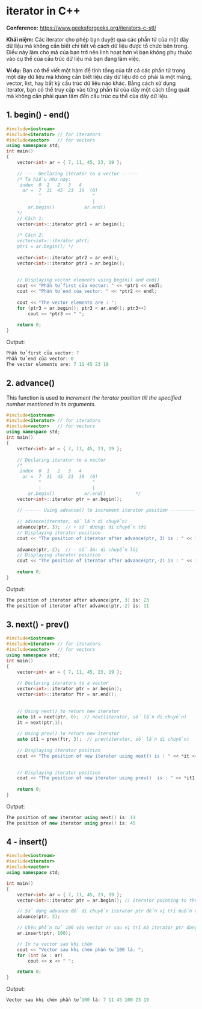 # iterator in C++

**Conference:** https://www.geeksforgeeks.org/iterators-c-stl/

**Khái niệm:**
Các iterator cho phép bạn duyệt qua các phần tử của một dãy dữ liệu mà không cần biết chi tiết về cách dữ liệu được tổ chức bên trong. Điều này làm cho mã của bạn trở nên linh hoạt hơn vì bạn không phụ thuộc vào cụ thể của cấu trúc dữ liệu mà bạn đang làm việc.

**Ví dụ:** Bạn có thể viết một hàm để tính tổng của tất cả các phần tử trong một dãy dữ liệu mà không cần biết liệu dãy dữ liệu đó có phải là một mảng, vector, list, hay bất kỳ cấu trúc dữ liệu nào khác. Bằng cách sử dụng iterator, bạn có thể truy cập vào từng phần tử của dãy một cách tổng quát mà không cần phải quan tâm đến cấu trúc cụ thể của dãy dữ liệu.

## 1. begin() - end()
~~~cpp
#include<iostream> 
#include<iterator> // for iterators 
#include<vector>   // for vectors 
using namespace std; 
int main() 
{ 
    vector<int> ar = { 7, 11, 45, 23, 19 };
      
    // ---- Declaring iterator to a vector ------
    /* Ta hiểu như này:
     index  0  1   2   3   4 
      ar =  7  11  45  23  19  (0)
            ^                   ^
            |                   |
        ar.begin()           ar.end()
    */
    // Cách 1:
    vector<int>::iterator ptr1 = ar.begin();
    
    /* Cách 2:
    vector<int>::iterator ptr1;
    ptr1 = ar.begin(); */
      
    vector<int>::iterator ptr2 = ar.end(); 
    vector<int>::iterator ptr3 = ar.begin(); 
      
      
    // Displaying vector elements using begin() and end() 
    cout << "Phần tử first của vector: " << *ptr1 << endl;
    cout << "Phần tử end của vector: " << *ptr2 << endl; 
    
    cout << "The vector elements are : "; 
    for (ptr3 = ar.begin(); ptr3 < ar.end(); ptr3++) 
        cout << *ptr3 << " "; 
      
    return 0;     
} 
~~~
Output:
~~~cpp
Phần tử first của vector: 7
Phần tử end của vector: 0
The vector elements are: 7 11 45 23 19
~~~

## 2.  advance()
This function is used to *increment the iterator position till the specified number mentioned in its arguments*.
~~~cpp
#include<iostream> 
#include<iterator> // for iterators 
#include<vector>   // for vectors 
using namespace std; 
int main() 
{ 
    vector<int> ar = { 7, 11, 45, 23, 19 }; 
      
    // Declaring iterator to a vector
    /*
     index  0  1   2   3   4 
      ar =  7  11  45  23  19  (0)
            ^                   ^
            |                   |
        ar.begin()           ar.end()           */
    vector<int>::iterator ptr = ar.begin(); 
      
    // ------ Using advance() to increment iterator position ---------
    
    // advance(iterator, số lần di chuyển)
    advance(ptr, 3);  // + số dương: di chuyển tới 
    // Displaying iterator position 
    cout << "The position of iterator after advance(ptr, 3) is : " << *ptr << endl;
    
    advance(ptr,-2);  // - số âm: di chuyển lùi
    // Displaying iterator position 
    cout << "The position of iterator after advance(ptr,-2) is : " << *ptr << endl;
       
    return 0; 
} 
~~~
Output:
~~~cpp
The position of iterator after advance(ptr, 3) is: 23
The position of iterator after advance(ptr,-2) is: 11
~~~

## 3. next() - prev()
~~~cpp
#include<iostream> 
#include<iterator> // for iterators 
#include<vector>   // for vectors 
using namespace std; 
int main() 
{ 
    vector<int> ar = { 7, 11, 45, 23, 19 };
      
    // Declaring iterators to a vector 
    vector<int>::iterator ptr = ar.begin(); 
    vector<int>::iterator ftr = ar.end(); 
     
     
    // Using next() to return new iterator 
    auto it = next(ptr, 0);  // next(iterator, số lần di chuyển)
    it = next(ptr,1);
      
    // Using prev() to return new iterator 
    auto it1 = prev(ftr, 3);  // prev(iterator, số lần di chuyển)
      
    // Displaying iterator position 
    cout << "The position of new iterator using next() is : " << *it << endl;

      
    // Displaying iterator position 
    cout << "The position of new iterator using prev()  is : " << *it1 << endl; 
      
    return 0;  
} 
~~~
Output:
~~~cpp
The position of new iterator using next() is: 11
The position of new iterator using prev() is: 45
~~~

## 4 - insert()
~~~cpp
#include<iostream>
#include<iterator>
#include<vector>
using namespace std;

int main()
{
    vector<int> ar = { 7, 11, 45, 23, 19 };
    vector<int>::iterator ptr = ar.begin(); // iterator pointing to the beginning of ar

    // Sử dụng advance để di chuyển iterator ptr đến vị trí muốn chèn
    advance(ptr, 3);

    // Chèn phần tử 100 vào vector ar sau vị trí mà iterator ptr đang trỏ đến
    ar.insert(ptr, 100);

    // In ra vector sau khi chèn
    cout << "Vector sau khi chèn phần tử 100 là: ";
    for (int &x : ar)
        cout << x << " ";

    return 0;
}
~~~
Output:
~~~cpp
Vector sau khi chèn phần tử 100 là: 7 11 45 100 23 19
~~~
